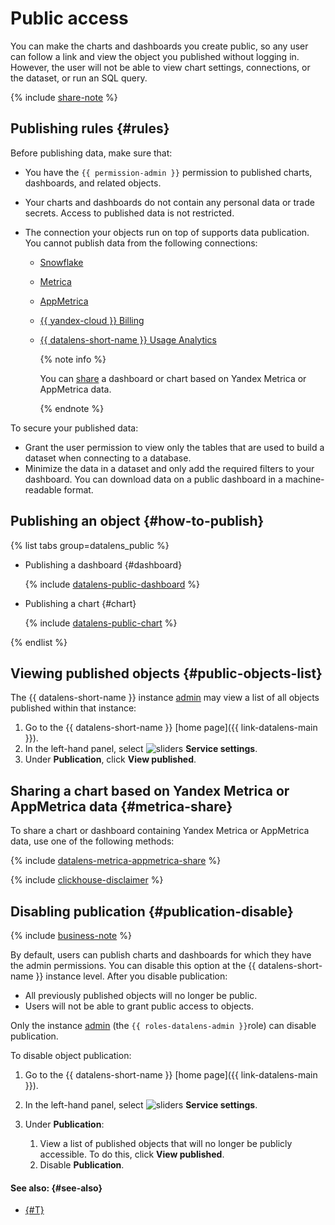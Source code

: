 # Public access

You can make the charts and dashboards you create public, so any user can follow a link and view the object you published without logging in. However, the user will not be able to view chart settings, connections, or the dataset, or run an SQL query.

{% include [share-note](../../_includes/datalens/datalens-share-note.md) %}

## Publishing rules {#rules}

Before publishing data, make sure that:

* You have the `{{ permission-admin }}` permission to published charts, dashboards, and related objects.
* Your charts and dashboards do not contain any personal data or trade secrets. Access to published data is not restricted.
* The connection your objects run on top of supports data publication. You cannot publish data from the following connections:
  
  * [Snowflake](../operations/connection/create-snowflake.md)
  * [Metrica](../operations/connection/create-metrica-api.md)
  * [AppMetrica](../operations/connection/create-appmetrica.md)
  * [{{ yandex-cloud }} Billing](../operations/connection/create-cloud-billing.md)
  * [{{ datalens-short-name }} Usage Analytics](../operations/connection/create-usage-tracking.md)

    {% note info %}

    You can [share](#metrica-share) a dashboard or chart based on Yandex Metrica or AppMetrica data.

    {% endnote %}

To secure your published data:

* Grant the user permission to view only the tables that are used to build a dataset when connecting to a database.
* Minimize the data in a dataset and only add the required filters to your dashboard. You can download data on a public dashboard in a machine-readable format.

## Publishing an object {#how-to-publish}

{% list tabs group=datalens_public %}

- Publishing a dashboard {#dashboard}

  {% include [datalens-public-dashboard](../../_includes/datalens/operations/datalens-public-dashboard.md) %}

- Publishing a chart {#chart}

  {% include [datalens-public-chart](../../_includes/datalens/operations/datalens-public-chart.md) %}

{% endlist %}

## Viewing published objects {#public-objects-list}

The {{ datalens-short-name }} instance [admin](../security/roles.md#datalens-admin) may view a list of all objects published within that instance:

1. Go to the {{ datalens-short-name }} [home page]({{ link-datalens-main }}).
1. In the left-hand panel, select ![sliders](../../_assets/console-icons/sliders.svg) **Service settings**.
1. Under **Publication**, click **View published**.

## Sharing a chart based on Yandex Metrica or AppMetrica data {#metrica-share}

To share a chart or dashboard containing Yandex Metrica or AppMetrica data, use one of the following methods:

{% include [datalens-metrica-appmetrica-share](../../_includes/datalens/datalens-metrica-appmetrica-share.md) %}

{% include [clickhouse-disclaimer](../../_includes/clickhouse-disclaimer.md) %}

## Disabling publication {#publication-disable}

{% include [business-note](../../_includes/datalens/datalens-functionality-available-business-note.md) %}

By default, users can publish charts and dashboards for which they have the admin permissions. You can disable this option at the {{ datalens-short-name }} instance level. After you disable publication:

* All previously published objects will no longer be public.
* Users will not be able to grant public access to objects.

Only the instance [admin](../security/roles.md#datalens-admin) (the `{{ roles-datalens-admin }}`role) can disable publication.

To disable object publication:

1. Go to the {{ datalens-short-name }} [home page]({{ link-datalens-main }}).
1. In the left-hand panel, select ![sliders](../../_assets/console-icons/sliders.svg) **Service settings**.
1. Under **Publication**:

   1. View a list of published objects that will no longer be publicly accessible. To do this, click **View published**.
   1. Disable **Publication**.

#### See also: {#see-also}

* [{#T}](../security/embedded-objects.md)
